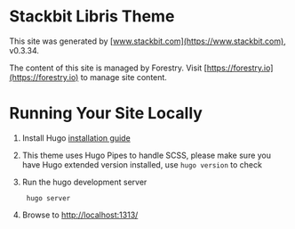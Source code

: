 # Stackbit Libris Theme

This site was generated by [www.stackbit.com](https://www.stackbit.com), v0.3.34.

The content of this site is managed by Forestry. Visit [https://forestry.io](https://forestry.io) to manage site content.

# Running Your Site Locally

1. Install Hugo [installation guide](https://gohugo.io/getting-started/installing/)

1. This theme uses Hugo Pipes to handle SCSS, please make sure you have Hugo extended version installed, use `hugo version` to check



1. Run the hugo development server

        hugo server

1. Browse to [http://localhost:1313/](http://localhost:1313/)
